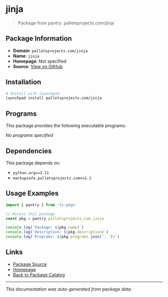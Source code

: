 # jinja

> Package from pantry: palletsprojects.com/jinja

## Package Information

- **Domain**: `palletsprojects.com/jinja`
- **Name**: `jinja`
- **Homepage**: Not specified
- **Source**: [View on GitHub](https://github.com/pkgxdev/pantry/tree/main/projects/palletsprojects.com/jinja/package.yml)

## Installation

```bash
# Install with launchpad
launchpad install palletsprojects.com/jinja
```

## Programs

This package provides the following executable programs:

*No programs specified*

## Dependencies

This package depends on:

- `python.org>=3.11`
- `markupsafe.palletsprojects.com>=2.1`

## Usage Examples

```typescript
import { pantry } from 'ts-pkgx'

// Access this package
const pkg = pantry.palletsprojects_com_jinja

console.log(`Package: ${pkg.name}`)
console.log(`Description: ${pkg.description}`)
console.log(`Programs: ${pkg.programs.join(', ')}`)
```

## Links

- [Package Source](https://github.com/pkgxdev/pantry/tree/main/projects/palletsprojects.com/jinja/package.yml)
- [Homepage](#)
- [Back to Package Catalog](../package-catalog.md)

---

*This documentation was auto-generated from package data.*

